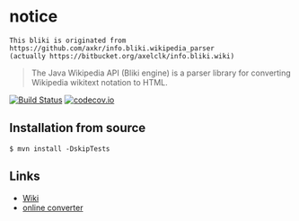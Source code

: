 # notice
``` 
This bliki is originated from https://github.com/axkr/info.bliki.wikipedia_parser
(actually https://bitbucket.org/axelclk/info.bliki.wiki)
```


> The Java Wikipedia API (Bliki engine)
> is a parser library for converting
> Wikipedia wikitext notation to HTML.

[![Build Status](https://travis-ci.org/axkr/info.bliki.wikipedia_parser.svg?branch=master)](https://travis-ci.org/axkr/info.bliki.wikipedia_parser)
[![codecov.io](https://codecov.io/github/axkr/info.bliki.wikipedia_parser/coverage.svg?branch=master)](https://codecov.io/github/axkr/info.bliki.wikipedia_parser?branch=master)

## Installation from source

    $ mvn install -DskipTests

## Links

  * [Wiki][]
  * [online converter][]

[Wiki]: https://bitbucket.org/axelclk/info.bliki.wiki/wiki/Home
[online converter]: http://wiki-conv.appspot.com/

